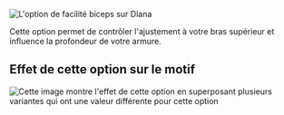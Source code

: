 ![L'option de facilité biceps sur Diana](./bicepsease.svg)

Cette option permet de contrôler l'ajustement à votre bras supérieur et influence la profondeur de votre armure.

## Effet de cette option sur le motif

![Cette image montre l'effet de cette option en superposant plusieurs variantes qui ont une valeur différente pour cette option](diana_bicepsease_sample.svg "Effet de cette option sur le motif")
